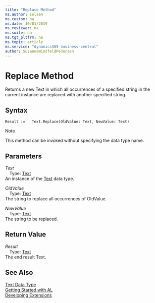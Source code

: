 ```yaml
---
title: "Replace Method"
ms.author: solsen
ms.custom: na
ms.date: 10/01/2019
ms.reviewer: na
ms.suite: na
ms.tgt_pltfrm: na
ms.topic: article
ms.service: "dynamics365-business-central"
author: SusanneWindfeldPedersen
---
```

[//]: # (START>DO_NOT_EDIT)
[//]: # (IMPORTANT:Do not edit any of the content between here and the END>DO_NOT_EDIT.)
[//]: # (Any modifications should be made in the .xml files in the ModernDev repo.)
# Replace Method
Returns a new Text in which all occurrences of a specified string in the current instance are replaced with another specified string.


## Syntax
```
Result :=   Text.Replace(OldValue: Text, NewValue: Text)
```
> [!NOTE]  
> This method can be invoked without specifying the data type name.  
## Parameters
*Text*  
&emsp;Type: [Text](text-data-type.md)  
An instance of the [Text](text-data-type.md) data type.  

*OldValue*  
&emsp;Type: [Text](text-data-type.md)  
The string to replace all occurrences of OldValue.
        
*NewValue*  
&emsp;Type: [Text](text-data-type.md)  
The string to be replaced.  


## Return Value
*Result*  
&emsp;Type: [Text](text-data-type.md)  
The end result Text.  


[//]: # (IMPORTANT: END>DO_NOT_EDIT)
## See Also
[Text Data Type](text-data-type.md)  
[Getting Started with AL](../../devenv-get-started.md)  
[Developing Extensions](../../devenv-dev-overview.md)